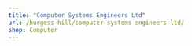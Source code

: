 ```yaml
---
title: "Computer Systems Engineers Ltd"
url: /burgess-hill/computer-systems-engineers-ltd/
shop: Computer
---
```

